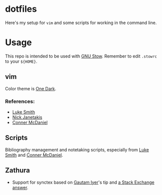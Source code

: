 # dotfiles
Here's my setup for `vim` and some scripts for working in the command line.

# Usage
This repo is intended to be used with [GNU Stow](https://www.gnu.org/software/stow/). Remember to edit `.stowrc` to your `${HOME}`.

## vim
Color theme is [One Dark](https://github.com/joshdick/onedark.vim).

### References:
 - [Luke Smith](https://github.com/LukeSmithxyz/voidrice)
 - [Nick Janetakis](https://github.com/nickjj/dotfiles/)
 - [Conner McDaniel](https://github.com/connermcd/dotfiles)

 ## Scripts
 Bibliography management and notetaking scripts, especially from [Luke
 Smith](lukesmoth.xyz) and [Conner McDaniel](https://github.com/connermcd/bin).

 ## Zathura
- Support for synctex based on [Gautam Iyer](http://www.math.cmu.edu/~gautam/sj/blog/20140310-zathura-fsearch.html)'s tip and [a Stack Exchange answer](https://tex.stackexchange.com/a/412366/4844).

